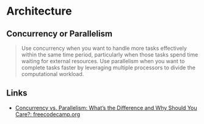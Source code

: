 # Architecture

## Concurrency or Parallelism

> Use concurrency when you want to handle more tasks effectively within the same time period, particularly when those tasks spend time waiting for external resources.
> Use parallelism when you want to complete tasks faster by leveraging multiple processors to divide the computational workload.

## Links

* [Concurrency vs. Parallelism: What’s the Difference and Why Should You Care?: freecodecamp.org](https://www.freecodecamp.org/news/concurrency-vs-parallelism-whats-the-difference-and-why-should-you-care/)
